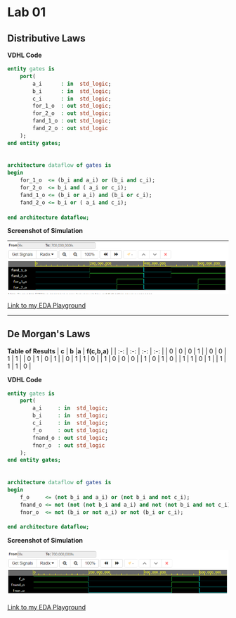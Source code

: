 # Lab 01

## Distributive Laws
__VDHL Code__
```vhdl
entity gates is
    port(
        a_i      : in  std_logic;        
        b_i      : in  std_logic;        
        c_i      : in  std_logic;
        for_1_o  : out std_logic;      
        for_2_o  : out std_logic;
        fand_1_o : out std_logic;      
        fand_2_o : out std_logic
    );
end entity gates;


architecture dataflow of gates is
begin
    for_1_o  <= (b_i and a_i) or (b_i and c_i);
    for_2_o  <= b_i and ( a_i or c_i);
    fand_1_o <= (b_i or a_i) and (b_i or c_i);
    fand_2_o <= b_i or ( a_i and c_i);

end architecture dataflow;

```
__Screenshot of Simulation__

![Simulation screenshot](Images/Distributive_laws.png)

[Link to my EDA Playground](https://www.edaplayground.com/x/KUjh)


---
## De Morgan's Laws

__Table of Results__
| **c** | **b** |**a** | **f(c,b,a)** |
| :-: | :-: | :-: | :-: |
| 0 | 0 | 0 | 1 |
| 0 | 0 | 1 | 1 |
| 0 | 1 | 0 | 1 |
| 0 | 1 | 1 | 0 |
| 1 | 0 | 0 | 0 |
| 1 | 0 | 1 | 0 |
| 1 | 1 | 0 | 1 |
| 1 | 1 | 1 | 0 |

__VDHL Code__
```vhdl
entity gates is
    port(
        a_i     : in  std_logic;     
        b_i     : in  std_logic;     
        c_i     : in  std_logic;
        f_o     : out std_logic;      
        fnand_o : out std_logic;    
        fnor_o  : out std_logic      
    );
end entity gates;


architecture dataflow of gates is
begin
    f_o     <= (not b_i and a_i) or (not b_i and not c_i);
    fnand_o <= not (not (not b_i and a_i) and not (not b_i and not c_i));
    fnor_o  <= not (b_i or not a_i) or not (b_i or c_i);

end architecture dataflow;
```
__Screenshot of Simulation__

![Simulation screenshot](Images/De_Morgan.png)

[Link to my EDA Playground](https://www.edaplayground.com/x/VZP6)
